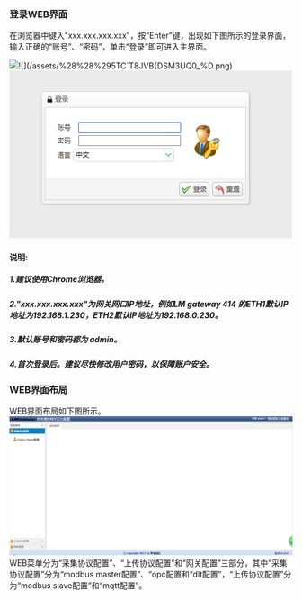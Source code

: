 ### 登录WEB界面

在浏览器中键入"xxx.xxx.xxx.xxx"，按“Enter”键，出现如下图所示的登录界面，输入正确的“账号”、“密码”，单击“登录”即可进入主界面。

![](/assets/%29%F`D[9BO9{XXE8D22PTN5E.png)![](/assets/%28%28%295TC`T8JVB{DSM3UQ0_%D.png)![](/assets/%28%28%295TC`T8JVB{DSM3UQ0_%D.png)

#### 说明:

##### 1.建议使用Chrome浏览器。

##### 2."xxx.xxx.xxx.xxx"为网关网口IP地址，例如LM gateway 414 的ETH1默认IP地址为192.168.1.230，ETH2默认IP地址为192.168.0.230。

##### 3.默认账号和密码都为 admin。

##### 4.首次登录后。建议尽快修改用户密码，以保障账户安全。

### WEB界面布局

WEB界面布局如下图所示。![](/assets/D7MQ`]XB1I%2R3RSY2@941H.png)WEB菜单分为“采集协议配置”、“上传协议配置”和“网关配置”三部分，其中“采集协议配置”分为“modbus master配置”、“opc配置和“dlt配置”，“上传协议配置”分为“modbus slave配置”和“mqtt配置”。

